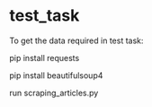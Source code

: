 # test_task

To get the data required in test task:

pip install requests

pip install beautifulsoup4

run scraping_articles.py
